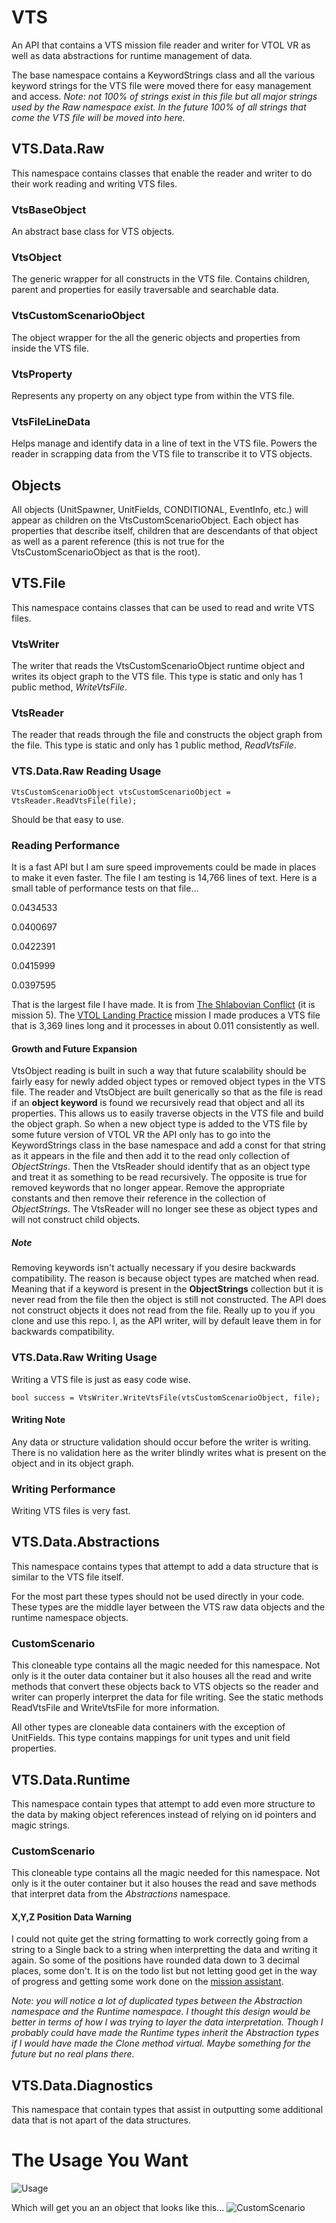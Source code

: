 # VTS
An API that contains a VTS mission file reader and writer for VTOL VR as well as data abstractions for runtime management of data.

The base namespace contains a KeywordStrings class and all the various keyword strings for the VTS file were moved there for easy management and access. *Note: not 100% of strings exist in this file but all major strings used by the *Raw* namespace exist. In the future 100% of all strings that come the VTS file will be moved into here.*




## VTS.Data.Raw
This namespace contains classes that enable the reader and writer to do their work reading and writing VTS files.

### VtsBaseObject
An abstract base class for VTS objects.

### VtsObject
The generic wrapper for all constructs in the VTS file. Contains children, parent and properties for easily traversable and searchable data.

### VtsCustomScenarioObject
The object wrapper for the all the generic objects and properties from inside the VTS file.

### VtsProperty
Represents any property on any object type from within the VTS file.

### VtsFileLineData
Helps manage and identify data in a line of text in the VTS file. Powers the reader in scrapping data from the VTS file to transcribe it to VTS objects.


## Objects
All objects (UnitSpawner, UnitFields, CONDITIONAL, EventInfo, etc.) will appear as children on the VtsCustomScenarioObject. Each object has properties that describe itself, children that are descendants of that object as well as a parent reference (this is not true for the VtsCustomScenarioObject as that is the root).




## VTS.File
This namespace contains classes that can be used to read and write VTS files.

### VtsWriter
The writer that reads the VtsCustomScenarioObject runtime object and writes its object graph to the VTS file. This type is static and only has 1 public method, *WriteVtsFile*.

### VtsReader
The reader that reads through the file and constructs the object graph from the file. This type is static and only has 1 public method, *ReadVtsFile*.

### VTS.Data.Raw Reading Usage
```
VtsCustomScenarioObject vtsCustomScenarioObject = VtsReader.ReadVtsFile(file);
```
Should be that easy to use.

### Reading Performance
It is a fast API but I am sure speed improvements could be made in places to make it even faster. The file I am testing is 14,766 lines of text. Here is a small table of performance tests on that file...

0.0434533

0.0400697

0.0422391

0.0415999

0.0397595

That is the largest file I have made. It is from [The Shlabovian Conflict](https://steamcommunity.com/sharedfiles/filedetails/?id=2366824583) (it is mission 5). The [VTOL Landing Practice](https://steamcommunity.com/sharedfiles/filedetails/?id=2866426564) mission I made produces a VTS file that is 3,369 lines long and it processes in about 0.011 consistently as well.

#### Growth and Future Expansion
VtsObject reading is built in such a way that future scalability should be fairly easy for newly added object types or removed object types in the VTS file. The reader and VtsObject are built generically so that as the file is read if an **object keyword** is found we recursively read that object and all its properties. This allows us to easily traverse objects in the VTS file and build the object graph. So when a new object type is added to the VTS file by some future version of VTOL VR the API only has to go into the KeywordStrings class in the base namespace and add a const for that string as it appears in the file and then add it to the read only collection of *ObjectStrings*. Then the VtsReader should identify that as an object type and treat it as something to be read recursively. The opposite is true for removed keywords that no longer appear. Remove the appropriate constants and then remove their reference in the collection of *ObjectStrings*. The VtsReader will no longer see these as object types and will not construct child objects.

##### Note
Removing keywords isn't actually necessary if you desire backwards compatibility. The reason is because object types are matched when read. Meaning that if a keyword is present in the **ObjectStrings** collection but it is never read from the file then the object is still not constructed. The API does not construct objects it does not read from the file. Really up to you if you clone and use this repo. I, as the API writer, will by default leave them in for backwards compatibility.

### VTS.Data.Raw Writing Usage
Writing a VTS file is just as easy code wise.
```
bool success = VtsWriter.WriteVtsFile(vtsCustomScenarioObject, file);
```
#### Writing Note
Any data or structure validation should occur before the writer is writing. There is no validation here as the writer blindly writes what is present on the object and in its object graph.

### Writing Performance
Writing VTS files is very fast.




## VTS.Data.Abstractions
This namespace contains types that attempt to add a data structure that is similar to the VTS file itself.

For the most part these types should not be used directly in your code. These types are the middle layer between the VTS raw data objects and the runtime namespace objects.

### CustomScenario 
This cloneable type contains all the magic needed for this namespace. Not only is it the outer data container but it also houses all the read and write methods that convert these objects back to VTS objects so the reader and writer can properly interpret the data for file writing. See the static methods ReadVtsFile and WriteVtsFile for more information.

All other types are cloneable data containers with the exception of UnitFields. This type contains mappings for unit types and unit field properties.




## VTS.Data.Runtime
This namespace contain types that attempt to add even more structure to the data by making object references instead of relying on id pointers and magic strings.

### CustomScenario
This cloneable type contains all the magic needed for this namespace. Not only is it the outer container but it also houses the read and save methods that interpret data from the *Abstractions* namespace.

#### X,Y,Z Position Data Warning
I could not quite get the string formatting to work correctly going from a string to a Single back to a string when interpretting the data and writing it again. So some of the positions have rounded data down to 3 decimal places, some don't. It is on the todo list but not letting good get in the way of progress and getting some work done on the [mission assistant](https://github.com/AaronAmberman/VTOLVR-MissionAssistant.git).

*Note: you will notice a lot of duplicated types between the Abstraction namespace and the Runtime namespace. I thought this design would be better in terms of how I was trying to layer the data interpretation. Though I probably could have made the Runtime types inherit the Abstraction types if I would have made the Clone method virtual. Maybe something for the future but no real plans there.*


## VTS.Data.Diagnostics
This namespace that contain types that assist in outputting some additional data that is not apart of the data structures. 




# The Usage You Want
![Usage](https://user-images.githubusercontent.com/23512394/209232581-20c02531-bb03-46ac-ab5b-a93a3a27ce43.png)

Which will get you an an object that looks like this...
![CustomScenario](https://user-images.githubusercontent.com/23512394/209232624-8bd12a19-af34-4db0-9e18-2127fa0f2a08.png)
